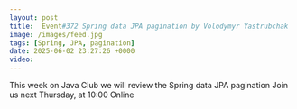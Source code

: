 ```yaml
---
layout: post
title:  Event#372 Spring data JPA pagination by Volodymyr Yastrubchak
image: /images/feed.jpg
tags: [Spring, JPA, pagination]
date: 2025-06-02 23:27:26 +0000
video: 
---
```


This week on Java Club we will review the Spring data JPA pagination
Join us next Thursday, at 10:00 Online
